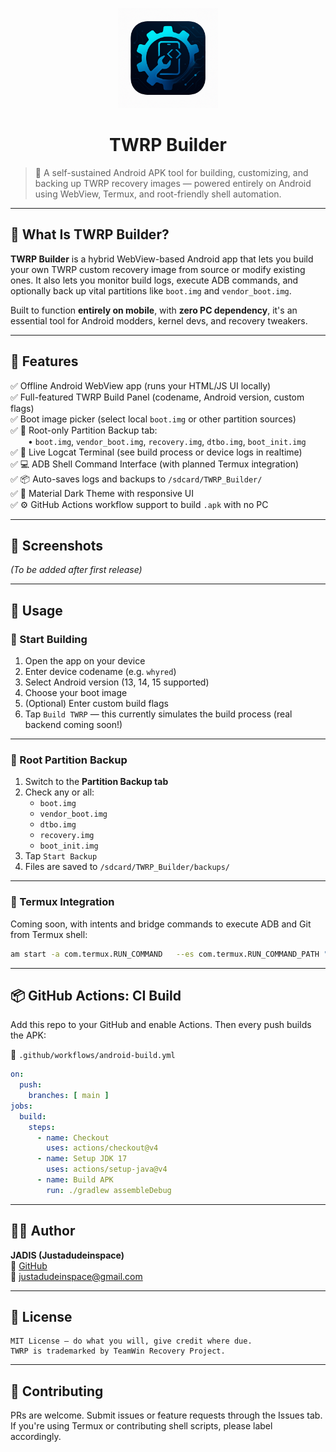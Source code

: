 
<p align="center">
  <img src="./app/src/main/res/mipmap-anydpi-v26/ic_launcher.png" width="160" alt="TWRP Builder Logo" />
</p>

<h1 align="center">TWRP Builder</h1>

> 🔧 A self-sustained Android APK tool for building, customizing, and backing up TWRP recovery images — powered entirely on Android using WebView, Termux, and root-friendly shell automation.

---

## 📱 What Is TWRP Builder?

**TWRP Builder** is a hybrid WebView-based Android app that lets you build your own TWRP custom recovery image from source or modify existing ones. It also lets you monitor build logs, execute ADB commands, and optionally back up vital partitions like `boot.img` and `vendor_boot.img`.

Built to function **entirely on mobile**, with **zero PC dependency**, it's an essential tool for Android modders, kernel devs, and recovery tweakers.

---

## 🧰 Features

✅ Offline Android WebView app (runs your HTML/JS UI locally)  
✅ Full-featured TWRP Build Panel (codename, Android version, custom flags)  
✅ Boot image picker (select local `boot.img` or other partition sources)  
✅ 🔐 Root-only Partition Backup tab:  
  • `boot.img`, `vendor_boot.img`, `recovery.img`, `dtbo.img`, `boot_init.img`  
✅ 🧠 Live Logcat Terminal (see build process or device logs in realtime)  
✅ 💻 ADB Shell Command Interface (with planned Termux integration)  
✅ 📦 Auto-saves logs and backups to `/sdcard/TWRP_Builder/`  
✅ 🎨 Material Dark Theme with responsive UI  
✅ ⚙️ GitHub Actions workflow support to build `.apk` with no PC

---

## 📸 Screenshots
_(To be added after first release)_

---

## 🚀 Usage

### 🧪 Start Building
1. Open the app on your device
2. Enter device codename (e.g. `whyred`)
3. Select Android version (13, 14, 15 supported)
4. Choose your boot image
5. (Optional) Enter custom build flags
6. Tap `Build TWRP` — this currently simulates the build process (real backend coming soon!)

---

### 🔐 Root Partition Backup
1. Switch to the **Partition Backup tab**
2. Check any or all:
   - `boot.img`
   - `vendor_boot.img`
   - `dtbo.img`
   - `recovery.img`
   - `boot_init.img`
3. Tap `Start Backup`
4. Files are saved to `/sdcard/TWRP_Builder/backups/`

---

### 🧠 Termux Integration

Coming soon, with intents and bridge commands to execute ADB and Git from Termux shell:

```bash
am start -a com.termux.RUN_COMMAND   --es com.termux.RUN_COMMAND_PATH "/data/data/com.termux/files/usr/bin/adb"   --es com.termux.RUN_COMMAND_ARGUMENTS "devices"   --ez com.termux.RUN_COMMAND_BACKGROUND true   com.termux
```

---

## 📦 GitHub Actions: CI Build

Add this repo to your GitHub and enable Actions. Then every push builds the APK:

📁 `.github/workflows/android-build.yml`

```yaml
on:
  push:
    branches: [ main ]
jobs:
  build:
    steps:
      - name: Checkout
        uses: actions/checkout@v4
      - name: Setup JDK 17
        uses: actions/setup-java@v4
      - name: Build APK
        run: ./gradlew assembleDebug
```

---

## 👨‍🚀 Author

**JADIS (Justadudeinspace)**  
🔗 [GitHub](https://github.com/Justadudeinspace)  
📧 justadudeinspace@gmail.com

---

## 📃 License

```
MIT License — do what you will, give credit where due.
TWRP is trademarked by TeamWin Recovery Project.
```

---

## 💬 Contributing

PRs are welcome. Submit issues or feature requests through the Issues tab.  
If you're using Termux or contributing shell scripts, please label accordingly.

